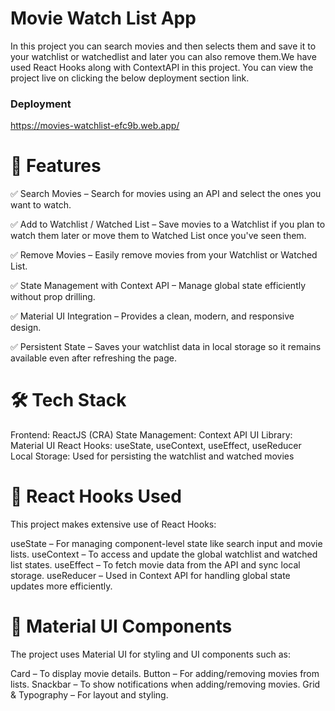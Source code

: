# Movie Watch List App
In this project you can search movies and then selects them and save it to your watchlist or watchedlist and later you can also remove them.We have used React Hooks along with ContextAPI in this project.
You can view the project live on clicking the below deployment section link. 
### Deployment
https://movies-watchlist-efc9b.web.app/

# 🌟 Features
 ✅ Search Movies – Search for movies using an API and select the ones you want to watch.   
 
 ✅ Add to Watchlist / Watched List – Save movies to a Watchlist if you plan to watch them later or move them to Watched List once you've seen them.
 
 ✅ Remove Movies – Easily remove movies from your Watchlist or Watched List.
 
 ✅ State Management with Context API – Manage global state efficiently without prop drilling.
 
 ✅ Material UI Integration – Provides a clean, modern, and responsive design.
 
 ✅ Persistent State – Saves your watchlist data in local storage so it remains available even after refreshing the page.
 

# 🛠️ Tech Stack
Frontend: ReactJS (CRA)
State Management: Context API
UI Library: Material UI
React Hooks: useState, useContext, useEffect, useReducer
Local Storage: Used for persisting the watchlist and watched movies

# 📜 React Hooks Used
This project makes extensive use of React Hooks:

useState – For managing component-level state like search input and movie lists.
useContext – To access and update the global watchlist and watched list states.
useEffect – To fetch movie data from the API and sync local storage.
useReducer – Used in Context API for handling global state updates more efficiently.

# 🎨 Material UI Components
The project uses Material UI for styling and UI components such as:

Card – To display movie details.
Button – For adding/removing movies from lists.
Snackbar – To show notifications when adding/removing movies.
Grid & Typography – For layout and styling.

